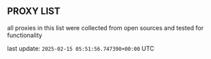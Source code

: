 ## PROXY LIST

all proxies in this list were collected from open sources and tested for functionality

last update: `2025-02-15 05:51:56.747390+00:00` UTC
